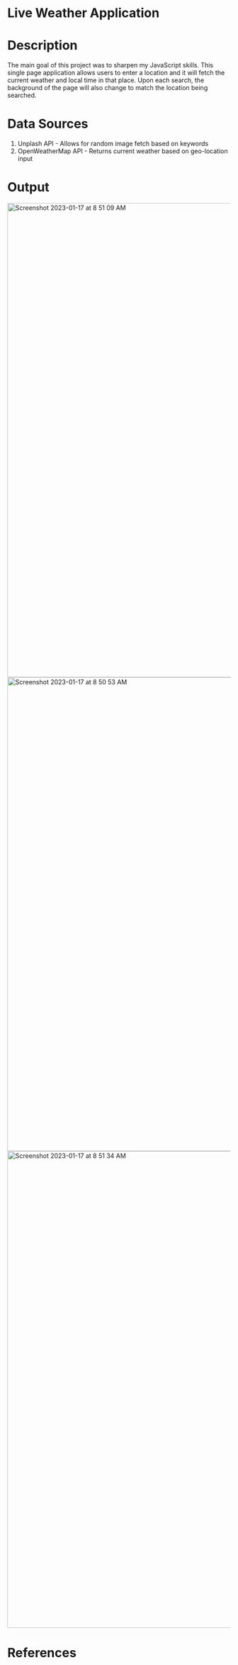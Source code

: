 # Live Weather Application

# Description
The main goal of this project was to sharpen my JavaScript skills. This single page application allows users to enter a location and it will fetch the current weather and local time in that place. Upon each search, the background of the page will also change to match the location being searched.

# Data Sources
1. Unplash API - Allows for random image fetch based on keywords
2. OpenWeatherMap API - Returns current weather based on geo-location input

# Output
<img width="1070" alt="Screenshot 2023-01-17 at 8 51 09 AM" src="https://user-images.githubusercontent.com/89708758/212916202-252b1700-df2c-4621-a76e-5b82cff6ee8e.png">

<img width="1069" alt="Screenshot 2023-01-17 at 8 50 53 AM" src="https://user-images.githubusercontent.com/89708758/212916209-63b33981-9106-4aa9-9b06-2c44b1c228ef.png">

<img width="1076" alt="Screenshot 2023-01-17 at 8 51 34 AM" src="https://user-images.githubusercontent.com/89708758/212916221-ff20c3b1-926a-4199-ba01-1413ee62cd0c.png">


# References
